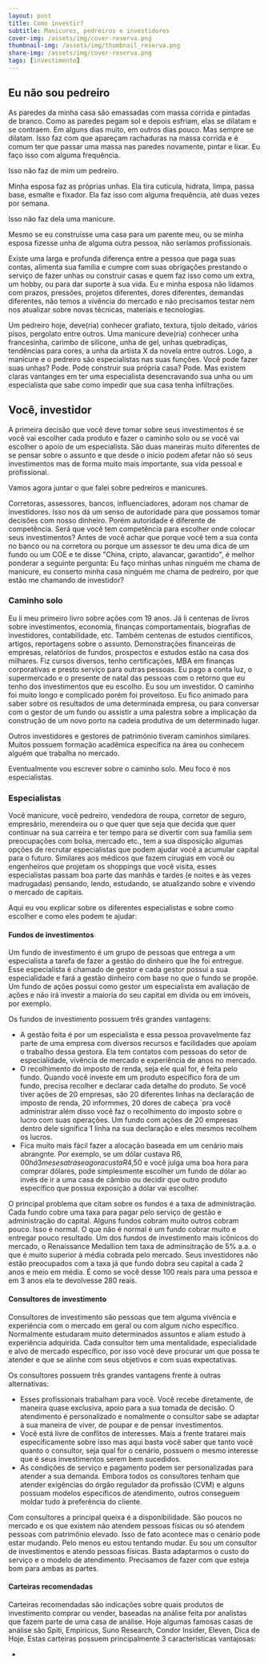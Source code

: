 ```yaml
---
layout: post
title: Como investir?
subtitle: Manicures, pedreiros e investidores
cover-img: /assets/img/cover-reserva.png
thumbnail-img: /assets/img/thumbnail_reserva.png
share-img: /assets/img/cover-reserva.png
tags: [investimento]
---
```


## Eu não sou pedreiro

As paredes da minha casa são emassadas com massa corrida e pintadas de branco. Como as paredes pegam sol e depois esfriam, elas se dilatam e se contraem. Em alguns dias muito, em outros dias pouco. Mas sempre se dilatam. Isso faz com que apareçam rachaduras na massa corrida e é comum ter que passar uma massa nas paredes novamente, pintar e lixar. Eu faço isso com alguma frequência.

Isso não faz de mim um pedreiro.

Minha esposa faz as próprias unhas. Ela tira cutícula, hidrata, limpa, passa base, esmalte e fixador. Ela faz isso com alguma frequência, até duas vezes por semana.

Isso não faz dela uma manicure.

Mesmo se eu construísse uma casa para um parente meu, ou se minha esposa fizesse unha de alguma outra pessoa, não seríamos profissionais.

Existe uma larga e profunda diferença entre a pessoa que paga suas contas, alimenta sua família e cumpre com suas obrigações prestando o serviço de fazer unhas ou construir casas e quem faz isso como um extra, um hobby, ou para dar suporte à sua vida. Eu e minha esposa não lidamos com prazos, pressões, projetos diferentes, dores diferentes, demandas diferentes, não temos a vivência do mercado e não precisamos testar nem nos atualizar sobre novas técnicas, materiais e tecnologias. 

Um pedreiro hoje, deve(ria) conhecer grafiato, textura, tijolo deitado, vários pisos, pergolato entre outros. Uma manicure deve(ria) conhecer unha francesinha, carimbo de silicone, unha de gel, unhas quebradiças, tendências para cores, a unha da artista X da novela entre outros. Logo, a manicure e o pedreiro são especialistas nas suas funções. Você pode fazer suas unhas? Pode. Pode construir sua própria casa? Pode. Mas existem claras vantanges em ter uma especialista desencravando sua unha ou um especialista que sabe como impedir que sua casa tenha infiltrações.

## Você, investidor

A primeira decisão que você deve tomar sobre seus investimentos é se você vai escolher cada produto e fazer o caminho solo ou se você vai escolher o apoio de um especialista. São duas maneiras muito diferentes de se pensar sobre o assunto e que desde o início podem afetar não só seus investimentos mas de forma muito mais importante, sua vida pessoal e profissional.

Vamos agora juntar o que falei sobre pedreiros e manicures.

Corretoras, assessores, bancos, influenciadores, adoram nos chamar de investidores. Isso nos dá um senso de autoridade para que possamos tomar decisões com nosso dinheiro. Porém autoridade é diferente de competência. Será que você tem competência para escolher onde colocar seus investimentos? Antes de você achar que porque você tem a sua conta no banco ou na corretora ou porque um assessor te deu uma dica de um fundo ou um COE e te disse "China, cripto, alavancar, garantido", é melhor ponderar a seguinte pergunta: Eu faço minhas unhas ninguém me chama de manicure, eu conserto minha casa ninguém me chama de pedreiro, por que estão me chamando de investidor?

### Caminho solo

Eu li meu primeiro livro sobre ações com 19 anos. Já li centenas de livros sobre investimentos, economia, finanças comportamentais, biografias de investidores, contabilidade, etc. Também centenas de estudos científicos, artigos, reportagens sobre o assunto. Demonstrações financeiras de empresas, relatórios de fundos, prospectos e estudos estão na casa dos milhares. Fiz cursos diversos, tenho certificações, MBA em finanças corporativas e presto serviço para outras pessoas. Eu pago a conta luz, o supermercado e o presente de natal das pessoas com o retorno que eu tenho dos investimentos que eu escolho. Eu sou um investidor. O caminho foi muito longo e complicado porém foi proveitoso. Eu fico animado para saber sobre os resultados de uma determinada empresa, ou para conversar com o gestor de um fundo ou assistir a uma palestra sobre a implicação da construção de um novo porto na cadeia produtiva de um determinado lugar.

Outros investidores e gestores de patrimônio tiveram caminhos similares. Muitos possuem formação acadêmica específica na área ou conhecem alguém que trabalha no mercado.

Eventualmente vou escrever sobre o caminho solo. Meu foco é nos especialistas.

### Especialistas

Você manicure, você pedreiro, vendedora de roupa, corretor de seguro, empresário, merendeira ou o que quer que seja que decida que quer continuar na sua carreira e ter tempo para se divertir com sua família sem preocupações com bolsa, mercado etc., tem a sua disposição algumas opções de recrutar especialistas que podem ajudar você a acumular capital para o futuro. Similares aos médicos que fazem cirugias em você ou engenheiros que projetam os shoppings que você visita, esses especialistas passam boa parte das manhãs e tardes (e noites e às vezes madrugadas) pensando, lendo, estudando, se atualizando sobre e vivendo o mercado de capitais. 

Aqui eu vou explicar sobre os diferentes especialistas e sobre como escolher e como eles podem te ajudar:

#### Fundos de investimentos

Um fundo de investimento é um grupo de pessoas que entrega a um especialista a tarefa de fazer a gestão do dinheiro que lhe foi entregue. Esse especialista é chamado de gestor e cada gestor possui a sua especialidade e fará a gestão dinheiro com base no que o fundo se propõe. Um fundo de ações possui como gestor um especialista em avaliação de ações e não irá investir a maioria do seu capital em dívida ou em imóveis, por exemplo. 

Os fundos de investimento possuem três grandes vantagens:
- A gestão feita é por um especialista e essa pessoa provavelmente faz parte de uma empresa com diversos recursos e facilidades que apoiam o trabalho dessa gestora. Ela tem contatos com pessoas do setor de especialidade, vivência de mercado e experiência de anos no mercado.
- O recolhimento do imposto de renda, seja ele qual for, é feita pelo fundo. Quando você investe em um produto específico fora de um fundo, precisa recolher e declarar cada detalhe do produto. Se você tiver ações de 20 empresas, são 20 diferentes linhas na declaração de imposto de renda, 20 informmes, 20 dores de cabeça ´pra você administrar além disso você faz o recolhimento do imposto sobre o lucro com suas operações. Um fundo com ações de 20 empresas dentro dele significa 1 linha na sua declaração e eles mesmos recolhem os lucros. 
- Fica muito mais fácil fazer a alocação baseada em um cenário mais abrangnte. Por exemplo, se um dólar custava R$6,00 há 3 meses atrás e agora custa R$4,50 e você julga uma boa hora para comprar dólares, pode simplesmente escolher um fundo de dólar ao invés de ir a uma casa de câmbio ou decidir que outro produto específico que possua exposição a dólar vai escolher.

O principal problema que citam sobre os fundos é a taxa de administração. Cada fundo cobre uma taxa para pagar pelo serviço de gestão e administração do capital. Alguns fundos cobram muito outros cobram pouco. Isso é normal. O que não é normal é um fundo cobrar muito e entregar pouco resultado. Um dos fundos de investimento mais icônicos do mercado, o Renaissance Medallion tem taxa de adminsitração de 5% a.a. o que é muito superior à média cobrada pelo mercado. Seus investidores não estão preocupados com a taxa já que fundo dobra seu capital a cada 2 anos e meio em média. É como se você desse 100 reais para uma pessoa e em 3 anos ela te devolvesse 280 reais.

#### Consultores de investimento

Consultores de investimento são pessoas que tem alguma vivência e experiência com o mercado em geral ou com algum nicho específico. Normalmente estudaram muito determinados assuntos e aliam estudo à experiência adquirida. Cada consultor tem uma mentalidade, especialidade e alvo de mercado específico, por isso você deve procurar um que possa te atender e que se alinhe com seus objetivos e com suas expectativas.

Os consultores possuem três grandes vantagens frente à outras alternativas:
- Esses profissionais trabalham para você. Você recebe diretamente, de maneira quase exclusiva, apoio para a sua tomada de decisão. O atendimento é personalizado e nomalmente o consultor sabe se adaptar à sua maneira de viver, de poupar e de pensar investimentos.
- Você está livre de conflitos de interesses. Mais a frente tratarei mais especificamente sobre isso mas aqui basta você saber que tanto você quanto o consultor, seja qual for o cenário, possuem o mesmo interesse que é seus investimentos serem bem sucedidos.
- As condições de serviço e pagamento podem ser personalizadas para atender a sua demanda. Embora todos os consultores tenham que atender exigências do órgão regulador da profissão (CVM) e alguns possuam modelos específicos de atendimento, outros conseguem moldar tudo à preferência do cliente.

Com consultores a principal queixa é a disponibilidade. São poucos no mercado e os que existem não atendem pessoas físicas ou só atendem pessoas com patrimônio elevado. Isso de fato acontece mas o cenário pode estar mudando. Pelo menos eu estou tentando mudar. Eu sou um consultor de investimentos e atendo pessoas físicas. Basta adaptarmos o custo do serviço e o modelo de atendimento. Precisamos de fazer com que esteja bom para ambas as partes. 

#### Carteiras recomendadas

Carteiras recomendadas são indicações sobre quais produtos de investimento comprar ou vender, baseadas na análise feita por analistas que fazem parte de uma casa de análise. Hoje algumas famosas casas de análise são Spiti, Empiricus, Suno Research, Condor Insider, Eleven, Dica de Hoje. Estas carteiras possuem principalmente 3 características vantajosas:

- 






